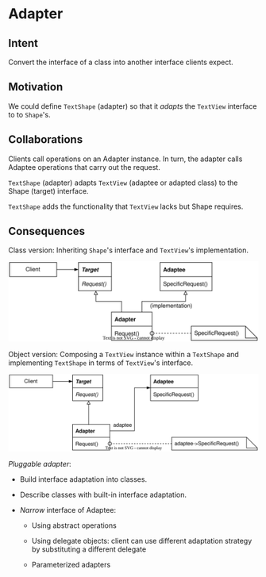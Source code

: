 # Adapter

## Intent

Convert the interface of a class into another interface clients expect.

## Motivation

We could define `TextShape` (adapter) so that it *adapts* the `TextView` interface to to `Shape`'s.

## Collaborations

Clients call operations on an Adapter instance. In turn, the adapter calls Adaptee operations that carry out the request.

`TextShape` (adapter) adapts `TextView` (adaptee or adapted class) to the Shape (target) interface.

`TextShape` adds the functionality that `TextView` lacks but Shape requires.

## Consequences

Class version: Inheriting `Shape`'s interface and `TextView`'s implementation.

![adapter_class_adapter!](./img/adapter_class_adapter.svg)

Object version: Composing a `TextView` instance within a `TextShape` and implementing `TextShape` in terms of `TextView`'s interface.

![adapter_object_adapter!](./img/adapter_object_adapter.svg)

*Pluggable adapter*:

- Build interface adaptation into classes.

- Describe classes with built-in interface adaptation.

- *Narrow* interface of Adaptee:
  
  - Using abstract operations
  
  - Using delegate objects: client can use different adaptation strategy by substituting a different delegate
  
  - Parameterized adapters
